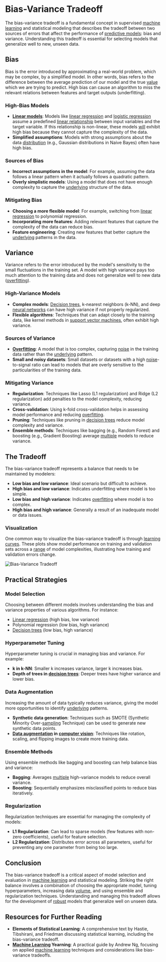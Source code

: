 # Bias-Variance Tradeoff

The bias-variance tradeoff is a fundamental concept in supervised [machine learning](../m/machine_learning.md) and statistical modeling that describes the tradeoff between two sources of errors that affect the performance of [predictive models](../p/predictive_models_in_trading.md): bias and variance. Understanding this tradeoff is essential for selecting models that generalize well to new, unseen data.

## Bias

Bias is the error introduced by approximating a real-world problem, which may be complex, by a simplified model. In other words, bias refers to the difference between the average prediction of our model and the true [value](../v/value.md) which we are trying to predict. High bias can cause an algorithm to miss the relevant relations between features and target outputs (underfitting). 

### High-Bias Models

- **[Linear models](../l/linear_models_in_trading.md)**: Models like [linear regression](../l/linear_regression.md) and [logistic regression](../l/logistic_regression_in_trading.md) assume a predefined [linear relationship](../l/linear_relationship.md) between input variables and the target variable. If this relationship is non-linear, these models [will](../w/will.md) exhibit high bias because they cannot capture the complexity of the data.
- **Simplified assumptions**: Models with strong assumptions about the data [distribution](../d/distribution.md) (e.g., Gaussian distributions in Naive Bayes) often have high bias.

### Sources of Bias

- **Incorrect assumptions in the model**: For example, assuming the data follows a linear pattern when it actually follows a quadratic pattern.
- **Overly simplistic models**: Using a model that does not have enough complexity to capture the [underlying](../u/underlying.md) structure of the data.

### Mitigating Bias

- **Choosing a more flexible model**: For example, switching from [linear regression](../l/linear_regression.md) to polynomial regression.
- **Incorporating more features**: Adding relevant features that capture the complexity of the data can reduce bias.
- **Feature engineering**: Creating new features that better capture the [underlying](../u/underlying.md) patterns in the data.

## Variance

Variance refers to the error introduced by the model's sensitivity to the small fluctuations in the training set. A model with high variance pays too much attention to the training data and does not generalize well to new data ([overfitting](../o/overfitting.md)). 

### High-Variance Models

- **Complex models**: [Decision trees](../d/decision_trees.md), k-nearest neighbors (k-NN), and deep [neural networks](../n/neural_networks_in_trading.md) can have high variance if not properly regularized.
- **Flexible algorithms**: Techniques that can adapt closely to the training data, like kernel methods in [support vector machines](../s/support_vector_machines_in_trading.md), often exhibit high variance.

### Sources of Variance

- **[Overfitting](../o/overfitting.md)**: A model that is too complex, capturing [noise](../n/noise.md) in the training data rather than the [underlying](../u/underlying.md) pattern.
- **Small and noisy datasets**: Small datasets or datasets with a high [noise](../n/noise.md)-to-signal ratio can lead to models that are overly sensitive to the particularities of the training data.

### Mitigating Variance

- **Regularization**: Techniques like Lasso (L1 regularization) and Ridge (L2 regularization) add penalties to the model complexity, reducing variance.
- **Cross-validation**: Using k-fold cross-validation helps in assessing model performance and reducing [overfitting](../o/overfitting.md).
- **Pruning**: Techniques like pruning in [decision trees](../d/decision_trees.md) reduce model complexity and variance.
- **Ensemble methods**: Techniques like bagging (e.g., Random Forest) and boosting (e.g., Gradient Boosting) average [multiple](../m/multiple.md) models to reduce variance.

## The Tradeoff

The bias-variance tradeoff represents a balance that needs to be maintained by modelers:

- **Low bias and low variance**: Ideal scenario but difficult to achieve.
- **High bias and low variance**: Indicates underfitting where model is too simple.
- **Low bias and high variance**: Indicates [overfitting](../o/overfitting.md) where model is too complex.
- **High bias and high variance**: Generally a result of an inadequate model or data issues.

### Visualization

One common way to visualize the bias-variance tradeoff is through [learning curves](../l/learning_curves_in_trading.md). These plots show model performance on training and validation sets across a [range](../r/range.md) of model complexities, illustrating how training and validation errors change.

![Bias-Variance Tradeoff](https://miro.medium.com/max/1400/1*yDnW5gQlyFQDaHdJibEp1w.png)

## Practical Strategies

### Model Selection

Choosing between different models involves understanding the bias and variance properties of various algorithms. For instance:

- [Linear regression](../l/linear_regression.md) (high bias, low variance)
- Polynomial regression (low bias, high variance)
- [Decision trees](../d/decision_trees.md) (low bias, high variance)

### Hyperparameter Tuning

Hyperparameter tuning is crucial in managing bias and variance. For example:

- **k in k-NN**: Smaller k increases variance, larger k increases bias.
- **Depth of trees in [decision trees](../d/decision_trees.md)**: Deeper trees have higher variance and lower bias.

### Data Augmentation

Increasing the amount of data typically reduces variance, giving the model more opportunities to identify [underlying](../u/underlying.md) patterns.

- **Synthetic data generation**: Techniques such as SMOTE (Synthetic Minority Over-[sampling](../s/sampling.md) Technique) can be used to generate new synthetic data points.
- **[Data augmentation](../d/data_augmentation.md) in [computer vision](../c/computer_vision.md)**: Techniques like rotation, scaling, and flipping images to create more training data.

### Ensemble Methods

Using ensemble methods like bagging and boosting can help balance bias and variance:

- **Bagging**: Averages [multiple](../m/multiple.md) high-variance models to reduce overall variance.
- **Boosting**: Sequentially emphasizes misclassified points to reduce bias iteratively.

### Regularization

Regularization techniques are essential for managing the complexity of models:

- **L1 Regularization**: Can lead to sparse models (few features with non-zero coefficients), useful for feature selection.
- **L2 Regularization**: Distributes error across all parameters, useful for preventing any one parameter from being too large.

## Conclusion

The bias-variance tradeoff is a critical aspect of model selection and evaluation in [machine learning](../m/machine_learning.md) and statistical modeling. Striking the right balance involves a combination of choosing the appropriate model, tuning hyperparameters, increasing data [volume](../v/volume.md), and using ensemble and regularization techniques. Understanding and managing this tradeoff allows for the development of [robust](../r/robust.md) models that generalize well on unseen data.

## Resources for Further Reading

- **Elements of Statistical Learning**: A comprehensive text by Hastie, Tibshirani, and Friedman discussing statistical learning, including the bias-variance tradeoff.
- **[Machine Learning](../m/machine_learning.md) Yearning**: A practical guide by Andrew Ng, focusing on applied [machine learning](../m/machine_learning.md) techniques and considerations like bias-variance tradeoffs.